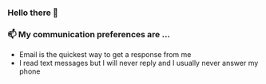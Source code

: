 ### Hello there 👋

### 📫 My communication preferences are ...
 - Email is the quickest way to get a response from me
 - I read text messages but I will never reply and I usually never answer my phone
 
<!--
**leonordaluma/leonordaluma** is a ✨ _special_ ✨ repository because its `README.md` (this file) appears on your GitHub profile.

### 🔭 I’m currently working on ...
### 🌱 I’m currently learning ...
### 👯 I’m looking to collaborate on ...
### 🤔 I’m looking for help with ...
### 💬 Ask me about ...
### 😄 I do my best work when... ...
### ⚡ Other things to know about me ...
-->
